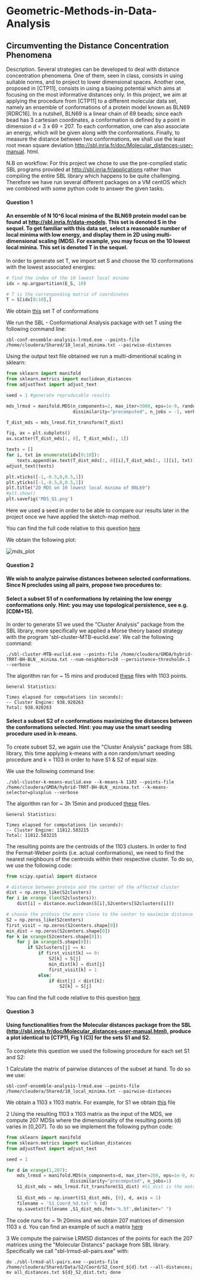 # Geometric-Methods-in-Data-Analysis
## Circumventing the Distance Concentration Phenomena
 
Description. Several strategies can be developed to deal with distance concentration phenomena. One of
them, seen in class, consists in using suitable norms, and to project to lower dimensional spaces. Another one,
proposed in [CTP11], consists in using a biasing potential which aims at focusing on the most informative
distances only. In this project, we aim at applying the procedure from [CTP11] to a different molecular data
set, namely an ensemble of conformations of a protein model known as BLN69 [RDRC16]. In a nutshell,
BLN69 is a linear chain of 69 beads; since each bead has 3 cartesian coordinates, a conformation is defined
by a point in dimension d = 3 x 69 = 207. To each conformation, one can also associate an energy, which will
be given along with the conformations. Finally, to measure the distance between two conformations, we shall
use the least root mean square deviation http://sbl.inria.fr/doc/Molecular_distances-user-manual.
html.

N.B on workflow: 
For this project we chose to use the pre-complied static SBL programs provided at http://sbl.inria.fr/applications rather than compiling the entire SBL library which happens to be quite challenging. Therefore we have run several different packages on a VM centOS which we combined with some python code to answer the given tasks.

#### Question 1 
#### An ensemble of N  10^6 local minima of the BLN69 protein model can be found at http://sbl.inria.fr/data-models. This set is denoted S in the sequel. To get familiar with this data set, select a reasonable number of local minima with low energy, and display them in 2D using multi-dimensional scaling (MDS). For example, you may focus on the 10 lowest local minina. This set is denoted T in the sequel.

In order to generate set T, we import set S and choose the 10 conformations with the lowest associated energies:
```python
# find the index of the 10 lowest local minima
idx = np.argpartition(E_S, 10)

# T is the corresponding matrix of coordinates
T = S[idx[0:10],]
```
We obtain [this](https://github.com/paulvercoustre/Geometric-Methods-in-Data-Analysis/blob/master/data/10_local_minima.txt) set T of conformations

We run the SBL - Conformational Analysis package with set T using the following command line:
```
sbl-conf-ensemble-analysis-lrmsd.exe --points-file /home/cloudera/Shared/10_local_minima.txt --pairwise-distances
```

Using the output text file obtained we run a multi-dimentional scaling in sklearn: 
```python
from sklearn import manifold
from sklearn.metrics import euclidean_distances
from adjustText import adjust_text

seed = 1 #generate reproducable results

mds_lrmsd = manifold.MDS(n_components=2, max_iter=3000, eps=1e-9, random_state=seed, 
                         dissimilarity="precomputed", n_jobs = -1, verbose = True)

T_dist_mds = mds_lrmsd.fit_transform(T_dist)

fig, ax = plt.subplots()
ax.scatter(T_dist_mds[:, 0], T_dist_mds[:, 1])

texts = []
for i, txt in enumerate(idx[0:10]):
    texts.append(ax.text(T_dist_mds[:, 0][i],T_dist_mds[:, 1][i], txt))
adjust_text(texts)

plt.xticks([-1,-0.5,0,0.5,1])
plt.yticks([-1,-0.5,0,0.5,1])
plt.title("2D MDS on 10 lowest local minima of BNL69")
#plt.show()
plt.savefig('MDS_Q1.png')
```
Here we used a seed in order to be able to compare our results later in the project once we have applied the sketch-map method.

You can find the full code relative to this question [here](https://github.com/paulvercoustre/Geometric-Methods-in-Data-Analysis/blob/master/code/Task1_Notebook.ipynb)

We obtain the following plot: 

![mds_plot](https://github.com/paulvercoustre/Geometric-Methods-in-Data-Analysis/blob/master/img/MDS_Q1.png)

#### Question 2 
#### We wish to analyze pairwise distances between selected conformations. Since N precludes using all pairs, propose two procedures to:

#### Select a subset S1 of n conformations by retaining the low energy conformations only. Hint: you may use topological persistence, see e.g. [CDM+15].

In order to generate S1 we used the "Cluster Analysis" package from the SBL library, more specifically we applied a Morse theory based strategy with the program 'sbl-cluster-MTB-euclid.exe'. We call the following command:
```
./sbl-cluster-MTB-euclid.exe --points-file /home/cloudera/GMDA/hybrid-TRRT-BH-BLN__minima.txt --num-neighbors=20 --persistence-threshold=.1 --verbose 
```

The algorithm ran for ~ 15 mins and produced [these](https://github.com/paulvercoustre/Geometric-Methods-in-Data-Analysis/tree/master/data/S1) files with 1103 points.
``` 
General Statistics:

Times elapsed for computations (in seconds):
-- Cluster Engine: 938.920263
Total: 938.920263
```

#### Select a subset S2 of n conformations maximizing the distances between the conformations selected. Hint: you may use the smart seeding procedure used in k-means.

To create subset S2, we again use the "Cluster Analysis" package from SBL library, this time applying k-means with a non random/smart seeding procedure and k = 1103 in order to have S1 & S2 of equal size.

We use the following command line: 
```
./sbl-cluster-k-means-euclid.exe --k-means-k 1103 --points-file /home/cloudera/GMDA/hybrid-TRRT-BH-BLN__minima.txt --k-means-selector=plusplus --verbose
```
The algorithm ran for ~ 3h 15min and produced [these](https://github.com/paulvercoustre/Geometric-Methods-in-Data-Analysis/tree/master/data/S2) files. 
```
General Statistics:

Times elapsed for computations (in seconds):
-- Cluster Engine: 11812.583215
Total: 11812.583215
```

The resulting points are the centroids of the 1103 clusters. In order to find the Fermat-Weber points (i.e. actual conformations), we need to find the nearest neighbours of the centroids within their respective cluster. To do so, we use the following code:
```python
from scipy.spatial import distance

# distance between protein and the center of the affected cluster
dist = np.zeros_like(S2clusters)
for i in xrange (len(S2clusters)):
    dist[i] = distance.euclidean(S[i],S2centers[S2clusters[i]])

# choose the protein the more close to the center to maximize distance in S2
S2 = np.zeros_like(S2centers)
first_visit = np.zeros(S2centers.shape[0])
min_dist = np.zeros(S2centers.shape[0])
for k in xrange(S2centers.shape[0]):
    for j in xrange(S.shape[0]):
        if S2clusters[j] == k:
            if first_visit[k] == 0:
                S2[k] = S[j]
                min_dist[k] = dist[j]
                first_visit[k] = 1
            else:
                if dist[j] < dist[k]:
                    S2[k] = S[j]
```
You can find the full code relative to this question [here](https://github.com/paulvercoustre/Geometric-Methods-in-Data-Analysis/blob/master/code/Task2_Notebook.ipynb)

#### Question 3 
#### Using functionalities from the Molecular distances package from the SBL (http://sbl.inria.fr/doc/Molecular_distances-user-manual.html), produce a plot identical to [CTP11, Fig 1 (C)] for the sets S1 and S2.

To complete this question we used the following procedure for each set S1 and S2: 

1 Calculate the matrix of pairwise distances of the subset at hand. To do so we use:
```
sbl-conf-ensemble-analysis-lrmsd.exe --points-file /home/cloudera/Shared/10_local_minima.txt --pairwise-distances
```
We obtain a 1103 x 1103 matrix. For example, for S1 we obtain [this]() file

2 Using the resulting 1103 x 1103 matrix as the input of the MDS, we compute 207 MDSs where the dimensionality of the resulting points (d) varies in [0,207]. To do so we implement the following python code:
```python
from sklearn import manifold
from sklearn.metrics import euclidean_distances
from adjustText import adjust_text

seed = 1

for d in xrange(1,207):
    mds_lrmsd = manifold.MDS(n_components=d, max_iter=200, eps=1e-9, random_state=seed, 
                        dissimilarity="precomputed", n_jobs=1)
    S1_dist_mds = mds_lrmsd.fit_transform(S1_dist) #S1_dist is the matrix of pairwise distances
    
    S1_dist_mds = np.insert(S1_dist_mds, [0], d, axis = 1)
    filename = 'S1_Coord_%d.txt' % (d)
    np.savetxt(filename ,S1_dist_mds,fmt='%.5f',delimiter=" ")
```
The code runs for ~ 1h 20mins and we obtain 207 matrices of dimension 1103 x d. You can find an example of such a matrix [here]()

3 We compute the pairwise LRMSD distances of the points for each the 207 matrices using the "Molecular Distancs" package from SBL library. Specifically we call "sbl-lrmsd-all-pairs.exe" with:

```
do ./sbl-lrmsd-all-pairs.exe --points-file /home/cloudera/Shared/Data/S2/Coord/S2_Coord_${d}.txt --all-distances; mv all_distances.txt ${d}_S2_dist.txt; done
```


